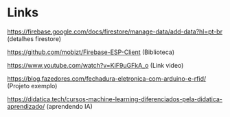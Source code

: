 # Links

https://firebase.google.com/docs/firestore/manage-data/add-data?hl=pt-br   (detalhes firestore)

https://github.com/mobizt/Firebase-ESP-Client   (Biblioteca)

https://www.youtube.com/watch?v=KiF9uGFkA_o   (Link video)

https://blog.fazedores.com/fechadura-eletronica-com-arduino-e-rfid/   (Projeto exemplo)

https://didatica.tech/cursos-machine-learning-diferenciados-pela-didatica-aprendizado/ (aprendendo IA)
